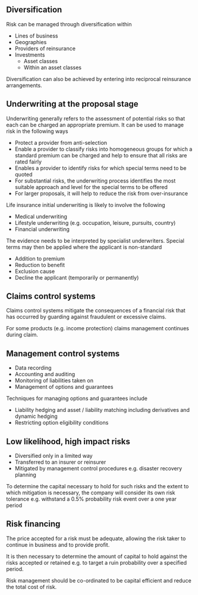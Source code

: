 ## Diversification

Risk can be managed through diversification within

- Lines of business
- Geographies
- Providers of reinsurance
- Investments
    - Asset classes
    - Within an asset classes

Diversification can also be achieved by entering into reciprocal reinsurance
arrangements.

## Underwriting at the proposal stage

Underwriting generally refers to the assessment of potential risks so that
each can be charged an appropriate premium.
It can be used to manage risk in the following ways

- Protect a provider from anti-selection
- Enable a provider to classify risks into homogeneous groups for which a
standard premium can be charged and help to ensure that all risks are rated
fairly
- Enables a provider to identify risks for which special terms need to be
quoted
- For substantial risks, the underwriting process identifies the most suitable
approach and level for the special terms to be offered
- For larger proposals, it will help to reduce the risk from over-insurance

Life insurance initial underwriting is likely to involve the following

- Medical underwriting
- Lifestyle underwriting (e.g. occupation, leisure, pursuits, country)
- Financial underwriting

The evidence needs to be interpreted by specialist underwriters.
Special terms may then be applied where the applicant is non-standard

- Addition to premium
- Reduction to benefit
- Exclusion cause
- Decline the applicant (temporarily or permanently)

## Claims control systems

Claims control systems mitigate the consequences of a financial risk that has
occurred by guarding against fraudulent or excessive claims.

For some products (e.g. income protection) claims management continues during
claim.

## Management control systems

- Data recording
- Accounting and auditing
- Monitoring of liabilities taken on
- Management of options and guarantees

Techniques for managing options and guarantees include

- Liability hedging and asset / liability matching including derivatives and
dynamic hedging
- Restricting option eligibility conditions

## Low likelihood, high impact risks

- Diversified only in a limited way
- Transferred to an insurer or reinsurer
- Mitigated by management control procedures e.g. disaster recovery
planning

To determine the capital necessary to hold for such risks and the extent to
which mitigation is necessary, the company will consider its own risk
tolerance e.g. withstand a 0.5% probability risk event over a one year period

## Risk financing

The price accepted for a risk must be adequate, allowing the risk taker to
continue in business and to provide profit.

It is then necessary to determine the amount of capital to hold against the
risks accepted or retained e.g. to target a ruin probability over a specified
period.

Risk management should be co-ordinated to be capital efficient and reduce the
total cost of risk.
